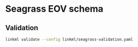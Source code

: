 # Seagrass EOV schema
## Validation

```bash
linkml validate --config linkml/seagrass-validation.yaml
```
